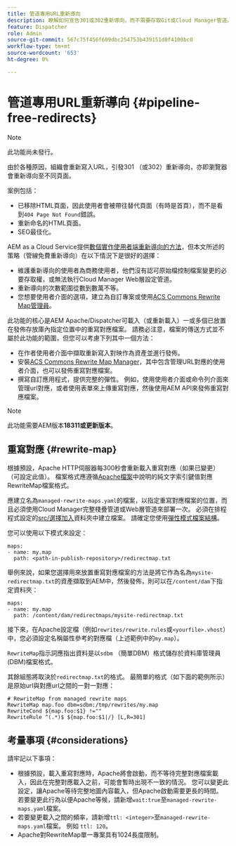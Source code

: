 ```yaml
---
title: 管道專用URL重新導向
description: 瞭解如何宣告301或302重新導向，而不需要存取Git或Cloud Manager管道。
feature: Dispatcher
role: Admin
source-git-commit: 567c75f456f609dbc254753b439151d0f4100bc0
workflow-type: tm+mt
source-wordcount: '653'
ht-degree: 0%

---
```


# 管道專用URL重新導向 {#pipeline-free-redirects}

>[!NOTE]
>此功能尚未發行。

由於各種原因，組織會重新寫入URL，引發301 （或302）重新導向，亦即瀏覽器會重新導向至不同頁面。

案例包括：

* 已移除HTML頁面，因此使用者會被帶往替代頁面（有時是首頁），而不是看到`404 Page Not Found`錯誤。
* 重新命名的HTML頁面。
* SEO最佳化。

AEM as a Cloud Service提供[數個實作使用者端重新導向的方法](https://experienceleague.adobe.com/en/docs/experience-manager-learn/foundation/administration/url-redirection)，但本文所述的策略（管線免費重新導向）在以下情況下是很好的選擇：

* 維護重新導向的使用者為商務使用者，他們沒有認可原始檔控制檔案變更的必要存取權，或無法執行Cloud Manager Web層設定管道。
* 重新導向的次數範圍從數到數萬不等。
* 您想要使用者介面的選項，建立為自訂專案或使用[ACS Commons Rewrite Map管理員](https://adobe-consulting-services.github.io/acs-aem-commons/features/redirect-map-manager/index.html)。

此功能的核心是AEM Apache/Dispatcher可載入（或重新載入）一或多個已放置在發佈存放庫內指定位置中的重寫對應檔案。 請務必注意，檔案的傳送方式並不屬於此功能的範圍，但您可以考慮下列其中一個方法：

* 在作者使用者介面中擷取重新寫入對映作為資產並進行發佈。
* 安裝[ACS Commons Rewrite Map Manager](https://adobe-consulting-services.github.io/acs-aem-commons/features/redirect-map-manager/index.html)，其中包含管理URL對應的使用者介面，也可以發佈重寫對應檔案。
* 撰寫自訂應用程式，提供完整的彈性。 例如，使用使用者介面或命令列介面來管理url對應，或者使用表單來上傳重寫對應，然後使用AEM API來發佈重寫對應檔案。

>[!NOTE]
> 此功能需要AEM版本&#x200B;**18311或更新版本**。

## 重寫對應 {#rewrite-map}

根據預設，Apache HTTP伺服器每300秒會重新載入重寫對應（如果已變更） （可設定此值）。 檔案格式應遵循[Apache檔案](https://httpd.apache.org/docs/2.4/rewrite/rewritemap.html#txt)中說明的純文字索引鍵值對應RewriteMap檔案格式。

應建立名為`managed-rewrite-maps.yaml`的檔案，以指定重寫對應檔案的位置，而且必須使用Cloud Manager完整棧疊管道或Web層管道來部署一次。 必須在排程程式設定的[src/選擇加入](https://github.com/adobe/aem-project-archetype/tree/develop/src/main/archetype/dispatcher.cloud/src/opt-in)資料夾中建立檔案。 請確定您使用[彈性模式檔案結構](/help/implementing/dispatcher/validation-debug.md#flexible-mode-file-structure)。

您可以使用以下模式來設定：

```
maps:
- name: my.map
  path: <path-in-publish-repository>/redirectmap.txt
```

舉例來說，如果您選擇用來放置重寫對應檔案的方法是將它作為名為`mysite-redirectmap.txt`的資產擷取到AEM中，然後發佈，則可以在`/content/dam`下指定資料夾：

```
maps:
- name: my.map
  path: /content/dam/redirectmaps/mysite-redirectmap.txt
```

接下來，在Apache設定檔（例如`rewrites/rewrite.rules`或`<yourfile>.vhost`）中，您必須設定名稱屬性參考的對應檔（上述範例中的`my.map`）。

`RewriteMap`指示詞應指出資料是以`sdbm` （簡單DBM）格式儲存於資料庫管理員(DBM)檔案格式。

其餘組態將取決於`redirectmap.txt`的格式。 最簡單的格式（如下面的範例所示）是原始url與對應url之間的一對一對應：

```
# RewriteMap from managed rewrite maps
RewriteMap map.foo dbm=sdbm:/tmp/rewrites/my.map
RewriteCond ${map.foo:$1} !=""
RewriteRule ^(.*)$ ${map.foo:$1|/} [L,R=301]
```


## 考量事項 {#considerations}

請牢記以下事項：

* 根據預設，載入重寫對應時，Apache將會啟動，而不等待完整對應檔案載入，因此在完整對應載入之前，可能會暫時出現不一致的情況。 您可以變更此設定，讓Apache等待完整地圖內容載入，但Apache啟動需要更長的時間。 若要變更此行為以便Apache等候，請新增`wait:true`至`managed-rewrite-maps.yaml`檔案。
* 若要變更載入之間的頻率，請新增`ttl: <integer>`至`managed-rewrite-maps.yaml`檔案。 例如 `ttl: 120`。
* Apache對RewriteMap單一專案具有1024長度限制。
